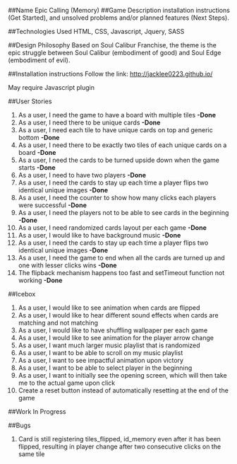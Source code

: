 ##Name 
Epic Calling (Memory)
##Game Description
installation instructions (Get Started), and
unsolved problems and/or planned features (Next Steps).


##Technologies Used 
HTML, CSS, Javascript, Jquery, SASS

##Design Philosophy 
Based on Soul Calibur Franchise, the theme is the epic struggle between Soul Calibur (embodiment of good) and Soul Edge (embodiment of evil).

##Installation instructions
Follow the link:
http://jacklee0223.github.io/

May require Javascript plugin

##User Stories

1. As a user, I need the game to have a board with multiple tiles <b>-Done</b>
2. As a user, I need there to be unique cards <b>-Done</b>
3. As a user, I need each tile to have unique cards on top and generic bottom <b>-Done</b>
4. As a user, I need there to be exactly two tiles of each unique cards on a board <b>-Done</b>
5. As a user, I need the cards to be turned upside down when the game starts <b>-Done</b>
6. As a user, I need to have two players <b>-Done</b>
7. As a user, I need the cards to stay up each time a player flips two identical unique images <b>-Done</b>
8. As a user, I need the counter to show how many clicks each players were successful <b>-Done</b>
9. As a user, I need the players not to be able to see cards in the beginning <b>-Done</b>
10. As a user, I need randomized cards layout per each game <b>-Done</b>
11. As a user, I would like to have background music <b>-Done</b>
12. As a user, I need the cards to stay up each time a player flips two identical unique images <b>-Done</b>
13. As a user, I need the game to end when all the cards are turned up and one with lesser clicks wins <b>-Done</b>
14. The flipback mechanism happens too fast and setTimeout function not working <b>-Done</b>


##Icebox

1. As a user, I would like to see animation when cards are flipped
2. As a user, I would like to hear different sound effects when cards are matching and not matching
3. As a user, I would like to have shuffling wallpaper per each game
4. As a user, I would like to see animation for the player arrow change
5. As a user, I want much larger music playlist that is randomized
6. As a user, I want to be able to scroll on my music playlist
7. As a user, I want to see impactful animation upon victory
8. As a user, I want to be able to select player in the beginning
9. As a user, I want to initially see the opening screen, which will then take me to the actual game upon click
10. Create a reset button instead of automatically resetting at the end of the game

##Work In Progress


##Bugs

1. Card is still registering tiles_flipped, id_memory even after it has been flipped, resulting in player change after two consecutive clicks on the same tile                                                                                                                                                                                                                                                                                                                                                                                                                                                                                                                                                                                                                                                                                                                                                                                                                                                                                                                                                                                                                                                                                                                                                                                                                                                                                                                                                                                                                                                                                                                                                                                                                                                                                                                                                                                                                                                                   